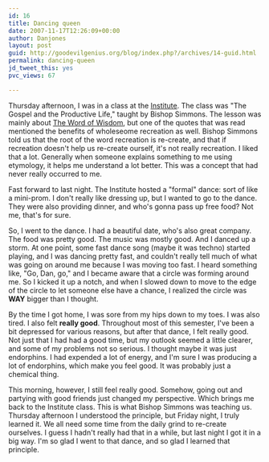 ```yaml
---
id: 16
title: Dancing queen
date: 2007-11-17T12:26:09+00:00
author: Danjones
layout: post
guid: http://goodevilgenius.org/blog/index.php?/archives/14-guid.html
permalink: dancing-queen
jd_tweet_this: yes
pvc_views: 67

---
```

Thursday afternoon, I was in a class at the [Institute](http://www.ldsces.org/Austin). The class was "The Gospel and the Productive Life," taught by Bishop Simmons. The lesson was mainly about [The Word of Wisdom](http://scriptures.lds.org/dc/89), but one of the quotes that was read mentioned the benefits of wholeseome recreation as well. Bishop Simmons told us that the root of the word recreation is re-create, and that if recreation doesn't help us re-create ourself, it's not really recreation. I liked that a lot. Generally when someone explains something to me using etymology, it helps me understand a lot better. This was a concept that had never really occurred to me.

Fast forward to last night. The Institute hosted a "formal" dance: sort of like a mini-prom. I don't really like dressing up, but I wanted to go to the dance. They were also providing dinner, and who's gonna pass up free food? Not me, that's for sure.

So, I went to the dance. I had a beautiful date, who's also great company. The food was pretty good. The music was mostly good. And I danced up a storm. At one point, some fast dance song (maybe it was techno) started playing, and I was dancing pretty fast, and couldn't really tell much of what was going on around me because I was moving too fast. I heard something like, "Go, Dan, go," and I became aware that a circle was forming around me. So I kicked it up a notch, and when I slowed down to move to the edge of the circle to let someone else have a chance, I realized the circle was **WAY** bigger than I thought.

By the time I got home, I was sore from my hips down to my toes. I was also tired. I also felt **really good**. Throughout most of this semester, I've been a bit depressed for various reasons, but after that dance, I felt really good. Not just that I had had a good time, but my outlook seemed a little clearer, and some of my problems not so serious. I thought maybe it was just endorphins. I had expended a lot of energy, and I'm sure I was producing a lot of endorphins, which make you feel good. It was probably just a chemical thing.

This morning, however, I still feel really good. Somehow, going out and partying with good friends just changed my perspective. Which brings me back to the Institute class. This is what Bishop Simmons was teaching us. Thursday afternoon I understood the principle, but Friday night, I truly learned it. We all need some time from the daily grind to re-create ourselves. I guess I hadn't really had that in a while, but last night I got it in a big way. I'm so glad I went to that dance, and so glad I learned that principle.
